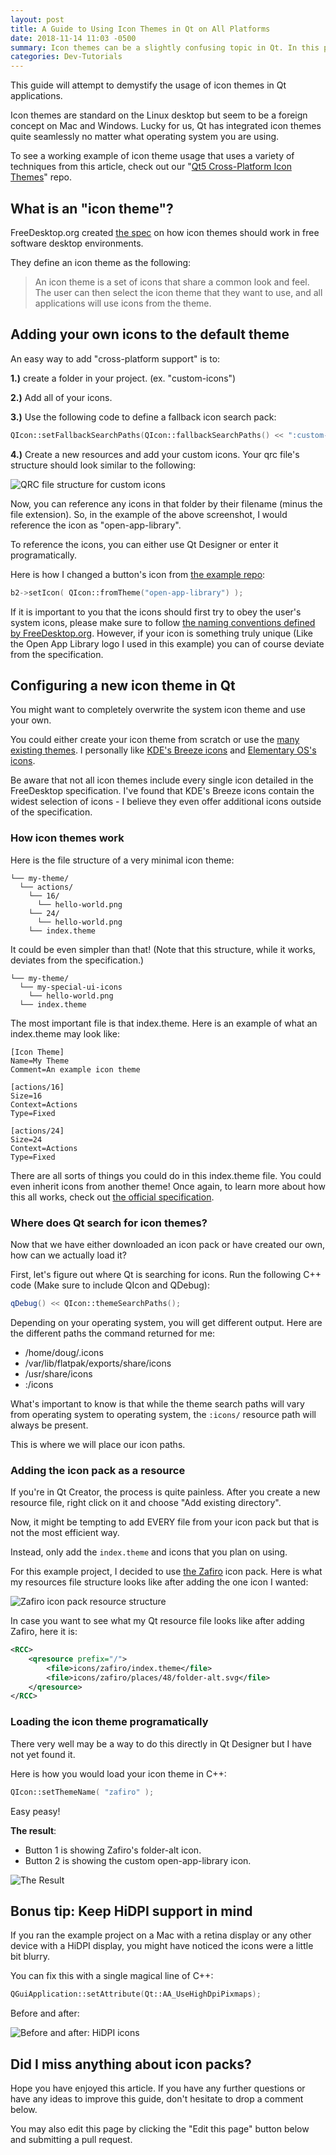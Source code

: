 ```yaml
---
layout: post
title: A Guide to Using Icon Themes in Qt on All Platforms
date: 2018-11-14 11:03 -0500
summary: Icon themes can be a slightly confusing topic in Qt. In this post you will learn how to create icon themes that are cross-platform."
categories: Dev-Tutorials
---
```


This guide will attempt to demystify the usage of icon themes in Qt applications.

Icon themes are standard on the Linux desktop but seem to be a foreign concept on Mac and Windows. Lucky for us, Qt has integrated icon themes quite seamlessly no matter what operating system you are using.

To see a working example of icon theme usage that uses a variety of techniques from this article, check out our "[Qt5 Cross-Platform Icon Themes](https://github.com/DougBeney/Qt5-Icon-Themes-Example)" repo.

## What is an "icon theme"?

FreeDesktop.org created [the spec](https://specifications.freedesktop.org/icon-theme-spec/icon-theme-spec-latest.html) on how icon themes should work in free software desktop environments.

They define an icon theme as the following:

> An icon theme is a set of icons that share a common look and feel. The user can then select the icon theme that they want to use, and all applications will use icons from the theme.

## Adding your own icons to the default theme

An easy way to add "cross-platform support" is to:

**1.)** create a folder in your project. (ex. "custom-icons")

**2.)** Add all of your icons.

**3.)** Use the following code to define a fallback icon search pack:

```c++
QIcon::setFallbackSearchPaths(QIcon::fallbackSearchPaths() << ":custom-icons");
```

**4.)** Create a new resources and add your custom icons. Your qrc file's structure should look similar to the following:

![QRC file structure for custom icons](/images/qt5-icons/custom-icons-structure.png)

Now, you can reference any icons in that folder by their filename (minus the file extension). So, in the example of the above screenshot, I would reference the icon as "open-app-library".

To reference the icons, you can either use Qt Designer or enter it programatically.

Here is how I changed a button's icon from [the example repo](https://github.com/DougBeney/Qt5-Icon-Themes-Example/blob/master/main.cpp):

```c++
b2->setIcon( QIcon::fromTheme("open-app-library") );
```

If it is important to you that the icons should first try to obey the user's system icons, please make sure to follow [the naming conventions defined by FreeDesktop.org](https://standards.freedesktop.org/icon-naming-spec/icon-naming-spec-latest.html). However, if your icon is something truly unique (Like the Open App Library logo I used in this example) you can of course deviate from the specification.

## Configuring a new icon theme in Qt

You might want to completely overwrite the system icon theme and use your own.

You could either create your icon theme from scratch or use the [many existing themes](https://www.gnome-look.org/browse/cat/132/). I personally like [KDE's Breeze icons](https://github.com/KDE/breeze-icons) and [Elementary OS's icons](https://github.com/elementary/icons).

Be aware that not all icon themes include every single icon detailed in the FreeDesktop specification. I've found that KDE's Breeze icons contain the widest selection of icons - I believe they even offer additional icons outside of the specification.

### How icon themes work

Here is the file structure of a very minimal icon theme:

```
└── my-theme/
  └── actions/
    └── 16/
      └── hello-world.png
    └── 24/
      └── hello-world.png
    └── index.theme
```

It could be even simpler than that! (Note that this structure, while it works, deviates from the specification.)

```
└── my-theme/
  └── my-special-ui-icons
    └── hello-world.png
  └── index.theme
```

The most important file is that index.theme. Here is an example of what an index.theme may look like:

```
[Icon Theme]
Name=My Theme
Comment=An example icon theme

[actions/16]
Size=16
Context=Actions
Type=Fixed

[actions/24]
Size=24
Context=Actions
Type=Fixed
```

There are all sorts of things you could do in this index.theme file. You could even inherit icons from another theme! Once again, to learn more about how this all works, check out [the official specification](https://standards.freedesktop.org/icon-theme-spec/icon-theme-spec-latest.html).

### Where does Qt search for icon themes?

Now that we have either downloaded an icon pack or have created our own, how can we actually load it?

First, let's figure out where Qt is searching for icons. Run the following C++ code (Make sure to include QIcon and QDebug):

```c++
qDebug() << QIcon::themeSearchPaths();
```

Depending on your operating system, you will get different output. Here are the different paths the command returned for me:

- /home/doug/.icons
- /var/lib/flatpak/exports/share/icons
- /usr/share/icons
- :/icons

What's important to know is that while the theme search paths will vary from operating system to operating system, the `:icons/` resource path will always be present.

This is where we will place our icon paths.

### Adding the icon pack as a resource

If you're in Qt Creator, the process is quite painless. After you create a new resource file, right click on it and choose "Add existing directory".

Now, it might be tempting to add EVERY file from your icon pack but that is not the most efficient way.

Instead, only add the `index.theme` and icons that you plan on using.

For this example project, I decided to use [the Zafiro](https://www.opendesktop.org/p/1209330/) icon pack. Here is what my resources file structure looks like after adding the one icon I wanted:

![Zafiro icon pack resource structure](/images/qt5-icons/zafiro-structure.png)

In case you want to see what my Qt resource file looks like after adding Zafiro, here it is:

```xml
<RCC>
    <qresource prefix="/">
        <file>icons/zafiro/index.theme</file>
        <file>icons/zafiro/places/48/folder-alt.svg</file>
    </qresource>
</RCC>

```

### Loading the icon theme programatically

There very well may be a way to do this directly in Qt Designer but I have not yet found it.

Here is how you would load your icon theme in C++:

```c++
QIcon::setThemeName( "zafiro" );
```

Easy peasy!

**The result**:

- Button 1 is showing Zafiro's folder-alt icon.
- Button 2 is showing the custom open-app-library icon.

![The Result](/images/qt5-icons/result.png)

## Bonus tip: Keep HiDPI support in mind

If you ran the example project on a Mac with a retina display or any other device with a HiDPI display, you might have noticed the icons were a little bit blurry.

You can fix this with a single magical line of C++:

```c++
QGuiApplication::setAttribute(Qt::AA_UseHighDpiPixmaps);
```

Before and after:

![Before and after: HiDPI icons](/images/qt5-icons/hidpi.png)

## Did I miss anything about icon packs?

Hope you have enjoyed this article. If you have any further questions or have any ideas to improve this guide, don't hesitate to drop a comment below.

You may also edit this page by clicking the "Edit this page" button below and submitting a pull request.
